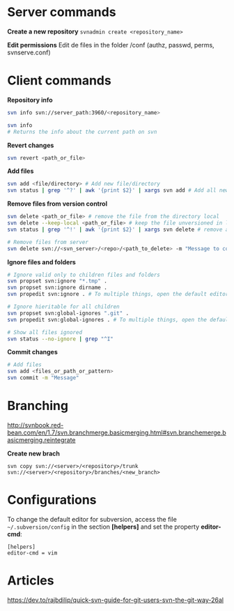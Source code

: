 # Server commands
**Create a new repository**
```svnadmin create <repository_name>```

**Edit permissions**
 Edit de files in the folder <directory>/conf (authz, passwd, perms, svnserve.conf)

# Client commands

**Repository info**

```sh
svn info svn://server_path:3960/<repository_name>
```

```sh
svn info
# Returns the info about the current path on svn
```

**Revert changes**

```sh
svn revert <path_or_file>
```

**Add files**
```sh
svn add <file/directory> # Add new file/directory
svn status | grep '^?' | awk '{print $2}' | xargs svn add # Add all new files
```

**Remove files from version control**

```sh
svn delete <path_or_file> # remove the file from the directory local
svn delete --keep-local <path_or_file> # keep the file unversioned in local directory
svn status | grep '^!' | awk '{print $2}' | xargs svn delete # remove all files missing (deleted/renamed)

# Remove files from server
svn delete svn://<svn_server>/<repo>/<path_to_delete> -m "Message to commit"
``` 
**Ignore files and folders**

```sh
# Ignore valid only to children files and folders
svn propset svn:ignore "*.tmp" .
svn propset svn:ignore dirname .
svn propedit svn:ignore . # To multiple things, open the default editor

# Ignore hieritable for all children
svn propset svn:global-ignores ".git" .
svn propedit svn:global-ignores . # To multiple things, open the default editor

# Show all files ignored
svn status --no-ignore | grep "^I"
```

**Commit changes**
```sh
# Add files
svn add <files_or_path_or_pattern>
svn commit -m "Message"
```

# Branching
http://svnbook.red-bean.com/en/1.7/svn.branchmerge.basicmerging.html#svn.branchemerge.basicmerging.reintegrate

**Create new brach**
```
svn copy svn://<server>/<repository>/trunk svn://<server>/<repository>/branches/<new_branch>
```

# Configurations
To change the default editor for subversion, access the file ```~/.subversion/config``` in the section **[helpers]** and set the property **editor-cmd**:
```
[helpers]
editor-cmd = vim
```
# Articles
https://dev.to/rajbdilip/quick-svn-guide-for-git-users-svn-the-git-way-26al


